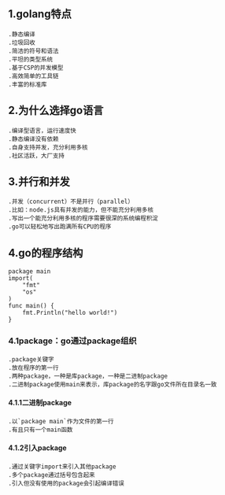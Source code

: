 ## 1.golang特点
    .静态编译
    .垃圾回收
    .简洁的符号和语法
    .平坦的类型系统
    .基于CSP的并发模型
    .高效简单的工具链
    .丰富的标准库

## 2.为什么选择go语言
    .编译型语言，运行速度快
    .静态编译没有依赖
    .自身支持并发，充分利用多核
    .社区活跃，大厂支持

## 3.并行和并发
    .并发（concurrent）不是并行（parallel）
    .比如：node.js具有并发的能力，但不能充分利用多核
    .写出一个能充分利用多核的程序需要很深的系统编程积淀
    .go可以轻松地写出跑满所有CPU的程序

## 4.go的程序结构
    package main
    import(
        "fmt"
        "os"
    )
    func main() {
        fmt.Println("hello world!")
    }

### 4.1package：go通过package组织
    .package关键字
    .放在程序的第一行
    .两种package，一种是库package，一种是二进制package
    .二进制package使用main来表示，库package的名字跟go文件所在目录名一致

#### 4.1.1二进制package
    .以`package main`作为文件的第一行
    .有且只有一个main函数

#### 4.1.2引入package
    .通过关键字import来引入其他package
    .多个package通过括号包含起来
    .引入但没有使用的package会引起编译错误

